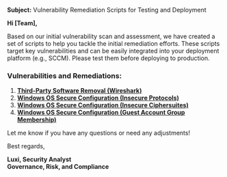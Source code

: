 **Subject:** Vulnerability Remediation Scripts for Testing and Deployment

**Hi [Team],**

Based on our initial vulnerability scan and assessment, we have created a set of scripts to help you tackle the initial remediation efforts. These scripts target key vulnerabilities and can be easily integrated into your deployment platform (e.g., SCCM). Please test them before deploying to production.

### Vulnerabilities and Remediations:
1. [**Third-Party Software Removal (Wireshark)**](https://github.com/thianuk/MISC/blob/main/Third-Party%20Software%20Removal%20(Wireshark))
2. [**Windows OS Secure Configuration (Insecure Protocols)**](https://github.com/joshmadakor1/lognpacific-public/blob/main/automation/toggle-protocols.ps1)
3. [**Windows OS Secure Configuration (Insecure Ciphersuites)**](https://github.com/thianuk/MISC/blob/main/Windows%20OS%20Secure%20Configuration%20(Insecure%20Ciphersuites))
4. [**Windows OS Secure Configuration (Guest Account Group Membership)**](https://github.com/thianuk/MISC/blob/main/Windows%20OS%20Secure%20Configuration%20(Guest%20Account%20Group%20Membership))

Let me know if you have any questions or need any adjustments!

Best regards,

**Luxi, Security Analyst**<br/>
**Governance, Risk, and Compliance**
